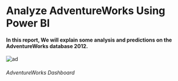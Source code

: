 # Analyze AdventureWorks Using Power BI

#### In this report, We will explain some analysis and predictions on the AdventureWorks database 2012.

![ad](https://user-images.githubusercontent.com/65326291/132260190-d5e1e56e-8581-4ec1-9260-22983002f36e.png)

###### AdventureWorks Dashboard
